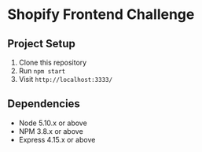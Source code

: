 # Shopify Frontend Challenge



## Project Setup

1. Clone this repository
2. Run `npm start`
3. Visit `http://localhost:3333/`

## Dependencies

- Node 5.10.x or above
- NPM 3.8.x or above
- Express 4.15.x or above